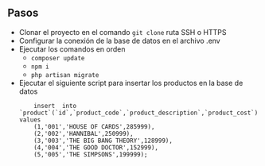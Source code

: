 ## Pasos
<ul>
  <li>Clonar el proyecto en el comando <code>git clone</code> ruta SSH o HTTPS</li> 
  <li>Configurar la conexión de la base de datos en el archivo .env</li>
  <li>Ejecutar los comandos en orden
    <ul>
      <li><code>composer update</code></li>
      <li><code>npm i</code></li>
      <li><code>php artisan migrate</code></li>
    </ul>
  </li>
  <li>Ejecutar el siguiente script para insertar los productos en la base de datos</li>
  <code>
    insert  into `product`(`id`,`product_code`,`product_description`,`product_cost`) values 
    (1,'001','HOUSE OF CARDS',285999),
    (2,'002','HANNIBAL',250999),
    (3,'003','THE BIG BANG THEORY',128999),
    (4,'004','THE GOOD DOCTOR',152999),
    (5,'005','THE SIMPSONS',199999);
  </code>
</ul>
